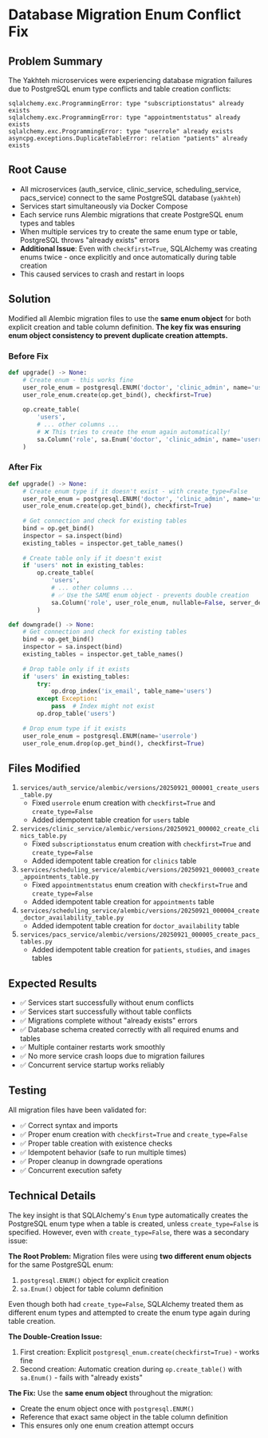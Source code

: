 # Database Migration Enum Conflict Fix

## Problem Summary

The Yakhteh microservices were experiencing database migration failures due to PostgreSQL enum type conflicts and table creation conflicts:

```
sqlalchemy.exc.ProgrammingError: type "subscriptionstatus" already exists
sqlalchemy.exc.ProgrammingError: type "appointmentstatus" already exists
sqlalchemy.exc.ProgrammingError: type "userrole" already exists
asyncpg.exceptions.DuplicateTableError: relation "patients" already exists
```

## Root Cause

- All microservices (auth_service, clinic_service, scheduling_service, pacs_service) connect to the same PostgreSQL database (`yakhteh`)
- Services start simultaneously via Docker Compose
- Each service runs Alembic migrations that create PostgreSQL enum types and tables
- When multiple services try to create the same enum type or table, PostgreSQL throws "already exists" errors
- **Additional Issue**: Even with `checkfirst=True`, SQLAlchemy was creating enums twice - once explicitly and once automatically during table creation
- This caused services to crash and restart in loops

## Solution

Modified all Alembic migration files to use the **same enum object** for both explicit creation and table column definition. **The key fix was ensuring enum object consistency to prevent duplicate creation attempts.**

### Before Fix
```python
def upgrade() -> None:
    # Create enum - this works fine
    user_role_enum = postgresql.ENUM('doctor', 'clinic_admin', name='userrole')
    user_role_enum.create(op.get_bind(), checkfirst=True)
    
    op.create_table(
        'users',
        # ... other columns ...
        # ❌ This tries to create the enum again automatically!
        sa.Column('role', sa.Enum('doctor', 'clinic_admin', name='userrole'), ...),
    )
```

### After Fix
```python  
def upgrade() -> None:
    # Create enum type if it doesn't exist - with create_type=False
    user_role_enum = postgresql.ENUM('doctor', 'clinic_admin', name='userrole', create_type=False)
    user_role_enum.create(op.get_bind(), checkfirst=True)
    
    # Get connection and check for existing tables
    bind = op.get_bind()
    inspector = sa.inspect(bind)
    existing_tables = inspector.get_table_names()
    
    # Create table only if it doesn't exist
    if 'users' not in existing_tables:
        op.create_table(
            'users',
            # ... other columns ...
            # ✅ Use the SAME enum object - prevents double creation
            sa.Column('role', user_role_enum, nullable=False, server_default='doctor'),
        )

def downgrade() -> None:
    # Get connection and check for existing tables
    bind = op.get_bind()
    inspector = sa.inspect(bind)
    existing_tables = inspector.get_table_names()
    
    # Drop table only if it exists
    if 'users' in existing_tables:
        try:
            op.drop_index('ix_email', table_name='users')
        except Exception:
            pass  # Index might not exist
        op.drop_table('users')
    
    # Drop enum type if it exists
    user_role_enum = postgresql.ENUM(name='userrole')
    user_role_enum.drop(op.get_bind(), checkfirst=True)
```

## Files Modified

1. `services/auth_service/alembic/versions/20250921_000001_create_users_table.py`
   - Fixed `userrole` enum creation with `checkfirst=True` and `create_type=False`
   - Added idempotent table creation for `users` table
2. `services/clinic_service/alembic/versions/20250921_000002_create_clinics_table.py`
   - Fixed `subscriptionstatus` enum creation with `checkfirst=True` and `create_type=False`
   - Added idempotent table creation for `clinics` table
3. `services/scheduling_service/alembic/versions/20250921_000003_create_appointments_table.py`
   - Fixed `appointmentstatus` enum creation with `checkfirst=True` and `create_type=False`
   - Added idempotent table creation for `appointments` table
4. `services/scheduling_service/alembic/versions/20250921_000004_create_doctor_availability_table.py`
   - Added idempotent table creation for `doctor_availability` table
5. `services/pacs_service/alembic/versions/20250921_000005_create_pacs_tables.py`
   - Added idempotent table creation for `patients`, `studies`, and `images` tables

## Expected Results

- ✅ Services start successfully without enum conflicts
- ✅ Services start successfully without table conflicts
- ✅ Migrations complete without "already exists" errors
- ✅ Database schema created correctly with all required enums and tables
- ✅ Multiple container restarts work smoothly
- ✅ No more service crash loops due to migration failures
- ✅ Concurrent service startup works reliably

## Testing

All migration files have been validated for:
- ✅ Correct syntax and imports
- ✅ Proper enum creation with `checkfirst=True` and `create_type=False`
- ✅ Proper table creation with existence checks
- ✅ Idempotent behavior (safe to run multiple times)
- ✅ Proper cleanup in downgrade operations
- ✅ Concurrent execution safety

## Technical Details

The key insight is that SQLAlchemy's `Enum` type automatically creates the PostgreSQL enum type when a table is created, unless `create_type=False` is specified. However, even with `create_type=False`, there was a secondary issue:

**The Root Problem:**
Migration files were using **two different enum objects** for the same PostgreSQL enum:
1. `postgresql.ENUM()` object for explicit creation
2. `sa.Enum()` object for table column definition

Even though both had `create_type=False`, SQLAlchemy treated them as different enum types and attempted to create the enum type again during table creation.

**The Double-Creation Issue:**
1. First creation: Explicit `postgresql_enum.create(checkfirst=True)` - works fine
2. Second creation: Automatic creation during `op.create_table()` with `sa.Enum()` - fails with "already exists"

**The Fix:**
Use the **same enum object** throughout the migration:
- Create the enum object once with `postgresql.ENUM()`
- Reference that exact same object in the table column definition
- This ensures only one enum creation attempt occurs